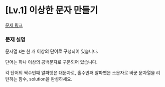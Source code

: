 # [Lv.1] 이상한 문자 만들기

[문제 링크](https://school.programmers.co.kr/learn/courses/30/lessons/12930) 

### 문제 설명

<p>문자열 s는 한 개 이상의 단어로 구성되어 있습니다.</p>
<p>단어는 하나 이상의 공백문자로 구분되어 있습니다.</p>
<p>각 단어의 짝수번째 알파벳은 대문자로, 홀수번째 알파벳은 소문자로 바꾼 문자열을 리턴하는 함수, solution을 완성하세요.</p>
